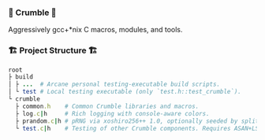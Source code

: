 ### 🍪 Crumble 🍪
Aggressively gcc+*nix C macros, modules, and tools. 

### 🏗️ Project Structure 🏗️
```ruby
root
├ build
│ ├ ...  # Arcane personal testing-executable build scripts.
│ └ test # Local testing executable (only `test.h::test_crumble`).
└ crumble
  ├ common.h    # Common Crumble libraries and macros.
  ├ log.c|h     # Rich logging with console-aware colors.
  ├ prandom.c|h # pRNG via xoshiro256++ 1.0, optionally seeded by splitmix64.
  └ test.c|h    # Testing of other Crumble components. Requires ASAN+LSAN.
```

